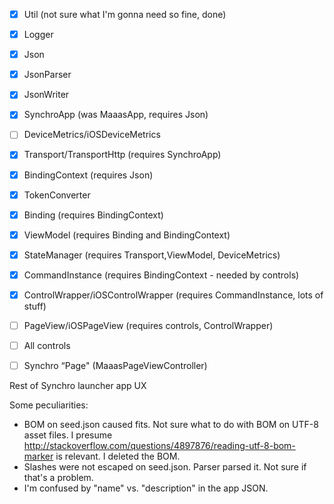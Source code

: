 - [X] Util (not sure what I'm gonna need so fine, done)
- [X] Logger
- [X] Json
- [X] JsonParser
- [X] JsonWriter
- [X] SynchroApp (was MaaasApp, requires Json)

- [ ] DeviceMetrics/iOSDeviceMetrics
- [X] Transport/TransportHttp (requires SynchroApp)

- [X] BindingContext (requires Json)
- [X] TokenConverter
- [X] Binding (requires BindingContext)

- [X] ViewModel (requires Binding and BindingContext)

- [X] StateManager (requires Transport,ViewModel, DeviceMetrics)

- [X] CommandInstance (requires BindingContext - needed by controls)

- [X] ControlWrapper/iOSControlWrapper (requires CommandInstance, lots of stuff)

- [ ] PageView/iOSPageView (requires controls, ControlWrapper)

- [ ] All controls

- [ ] Synchro “Page" (MaaasPageViewController)

Rest of Synchro launcher app UX


Some peculiarities:

* BOM on seed.json caused fits. Not sure what to do with BOM on UTF-8 asset files. I presume http://stackoverflow.com/questions/4897876/reading-utf-8-bom-marker is relevant. I deleted the BOM.
* Slashes were not escaped on seed.json. Parser parsed it. Not sure if that's a problem.
* I'm confused by "name" vs. "description" in the app JSON.
